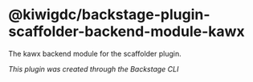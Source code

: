 # @kiwigdc/backstage-plugin-scaffolder-backend-module-kawx

The kawx backend module for the scaffolder plugin.

_This plugin was created through the Backstage CLI_
